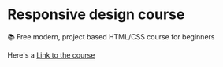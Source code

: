# Responsive design course

:books: Free modern, project based HTML/CSS course for beginners 

Here's a [Link to the course](https://bahdcasts.com/courses/modern-responsive-web-design)
